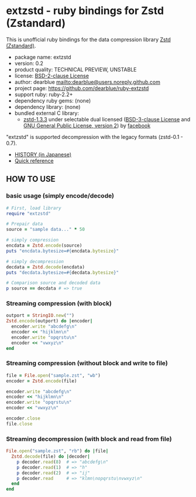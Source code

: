 # extzstd - ruby bindings for Zstd (Zstandard)

This is unofficial ruby bindings for the data compression library
[Zstd (Zstandard)](https://github.com/facebook/zstd).

  * package name: extzstd
  * version: 0.2
  * product quality: TECHNICAL PREVIEW, UNSTABLE
  * license: [BSD-2-clause License](LICENSE)
  * author: dearblue <mailto:dearblue@users.noreply.github.com>
  * project page: <https://github.com/dearblue/ruby-extzstd>
  * support ruby: ruby-2.2+
  * dependency ruby gems: (none)
  * dependency library: (none)
  * bundled external C library:
      * [zstd-1.3.3](https://github.com/facebook/zstd)
        under selectable dual licensed ([BSD-3-clause License](https://github.com/facebook/zstd/v1.3.3/blob/zstd/LICENSE) and [GNU General Public License, version 2](https://github.com/facebook/zstd/v1.3.3/blob/zstd/COPYING))
        by [facebook](https://github.com/facebook)

"extzstd" is supported decompression with the legacy formats (zstd-0.1 - 0.7).

  * [HISTORY (in Japanese)](HISTORY.ja.md)
  * [Quick reference](QUICKREF.md)


## HOW TO USE

### basic usage (simply encode/decode)

``` ruby
# First, load library
require "extzstd"

# Prepair data
source = "sample data..." * 50

# simply compression
encdata = Zstd.encode(source)
puts "encdata.bytesize=#{encdata.bytesize}"

# simply decompression
decdata = Zstd.decode(encdata)
puts "decdata.bytesize=#{decdata.bytesize}"

# Comparison source and decoded data
p source == decdata # => true
```

### Streaming compression (with block)

``` ruby
outport = StringIO.new("")
Zstd.encode(outport) do |encoder|
  encoder.write "abcdefg\n"
  encoder << "hijklmn\n"
  encoder.write "opqrstu\n"
  encoder << "vwxyz\n"
end
```

### Streaming compression (without block and write to file)

``` ruby
file = File.open("sample.zst", "wb")
encoder = Zstd.encode(file)

encoder.write "abcdefg\n"
encoder << "hijklmn\n"
encoder.write "opqrstu\n"
encoder << "vwxyz\n"

encoder.close
file.close
```

### Streaming decompression (with block and read from file)

``` ruby
File.open("sample.zst", "rb") do |file|
  Zstd.decode(file) do |decoder|
    p decoder.read(8)  # => "abcdefg\n"
    p decoder.read(1)  # => "h"
    p decoder.read(2)  # => "ij"
    p decoder.read     # => "klmn\nopqrstu\nvwxyz\n"
  end
end
```
